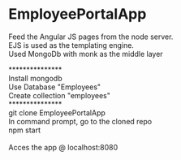 EmployeePortalApp
=================
Feed the Angular JS pages from the node server. <br/>
EJS is used as the templating engine.<br/>
Used MongoDb with monk as the middle layer<br/>

***************<br/>
Install mongodb<br/>
Use Database "Employees"<br/>
Create collection "employees"<br/>
***************<br/>
git clone EmployeePortalApp<br/>
In command prompt, go to the cloned repo<br/>
npm start<br/>
<br/>
Acces the app @ localhost:8080
